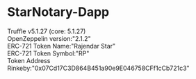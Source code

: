 # StarNotary-Dapp
Truffle v5.1.27 (core: 5.1.27)\
OpenZeppelin version:"2.1.2"\
ERC-721 Token Name:"Rajendar Star"\
ERC-721 Token Symbol:"RP"\
Token Address Rinkeby:"0x07Cd17C3D864B451a90e9E046758CFf1cCb721c3"
